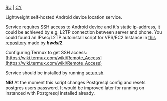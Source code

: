 [RU](README.md) | [CY](README_cy.md)

Lightweight self-hosted Android device location service.

Service requires SSH access to Android device and it's static ip-address, it could be achieved by e.g. L2TP connection between server and phone.
You could found an IPsec/L2TP autoinstall script for VPS/EC2 Instance in [this repository](https://github.com/hwdsl2/setup-ipsec-vpn) made by **_hwdsl2_**.

Configuring Termux to get SSH access: [https://wiki.termux.com/wiki/Remote_Access](https://wiki.termux.com/wiki/Remote_Access)

Service should be installed by running [setup.sh](https://github.com/galemys-pyrenaicus/spothecat/releases/download/release/setup.sh).

**NB!** At the moment this script changes Postgresql config and resets postgres users password. It would be improved later for running on instanced with Postgresql installed already.
